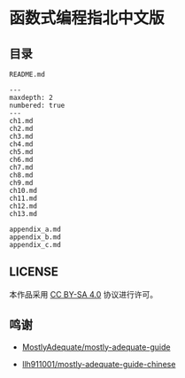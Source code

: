 # 函数式编程指北中文版

## 目录

```{toctree}
README.md
```
```{toctree}
---
maxdepth: 2
numbered: true
---
ch1.md
ch2.md
ch3.md
ch4.md
ch5.md
ch6.md
ch7.md
ch8.md
ch9.md
ch10.md
ch11.md
ch12.md
ch13.md
```
```{toctree}
appendix_a.md
appendix_b.md
appendix_c.md
```

## LICENSE

本作品采用 [CC BY-SA 4.0](http://creativecommons.org/licenses/by/4.0/) 协议进行许可。

## 鸣谢

- [MostlyAdequate/mostly-adequate-guide](https://github.com/MostlyAdequate/mostly-adequate-guide)

- [llh911001/mostly-adequate-guide-chinese](https://github.com/llh911001/mostly-adequate-guide-chinese)